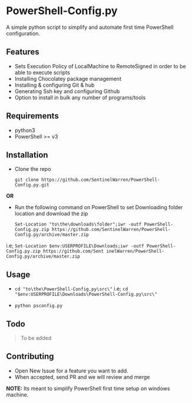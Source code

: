 # PowerShell-Config.py

A simple python script to simplify and automate first time PowerShell configuration.

## Features

- Sets Execution Policy of LocalMachine to RemoteSigned in order to be able to execute scripts
- Installing Chocolatey package management
- Installing & configuring Git & hub
- Generating Ssh key and configuring Github
- Option to install in bulk any number of programs/tools

## Requirements

- python3
- PowerShell >= v3

## Installation

- Clone the repo
    
    `git clone https://github.com/SentinelWarren/PowerShell-Config.py.git`

**OR**

- Run the following command on PowerShell to set Downloading folder location and download the zip

    `Set-Location "to\the\downloads\folder";iwr -outf PowerShell-Config.py.zip https://github.com/SentinelWarren/PowerShell-Config.py/archive/master.zip`
    
i.e; 
    `Set-Location $env:USERPROFILE\Downloads;iwr -outf PowerShell-Config.py.zip https://github.com/Sent
inelWarren/PowerShell-Config.py/archive/master.zip`

## Usage
- `cd "to\the\PowerShell-Config.py\src\"` i.e; `cd "$env:USERPROFILE\Downloads\PowerShell-Config.py\src\"`

- `python psconfig.py`
    
## Todo

> To be added

## Contributing

- Open New Issue for a feature you want to add.
- When accepted, send PR and we will review and merge

**NOTE:** Its meant to simplify PowerShell first time setup on windows machine.

